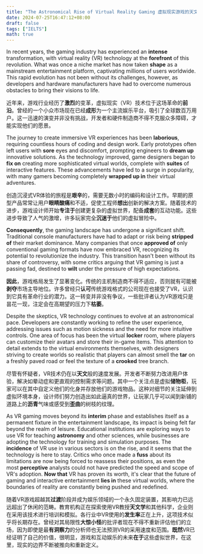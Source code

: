```yaml
---
title: "The Astronomical Rise of Virtual Reality Gaming 虚拟现实游戏的天文崛起"
date: 2024-07-25T16:47:12+08:00
draft: false
tags: ["IELTS"]
math: true
---
```


In recent years, the gaming industry has experienced an **intense** transformation, with virtual reality (VR) technology at the **forefront** of this revolution. What was once a niche market has now taken **shape** as a mainstream entertainment platform, captivating millions of users  worldwide. This rapid evolution has not been without its challenges,  however, as developers and hardware manufacturers have had to overcome  numerous obstacles to bring their visions to life.

近年来，游戏行业经历了**激烈**的变革，虚拟现实（VR）技术位于这场革命的**前沿**。曾经的一个小众市场现在已经**成形**为一个主流娱乐平台，吸引了全球数百万用户。这一迅速的演变并非没有挑战，开发者和硬件制造商不得不克服众多障碍，才能实现他们的愿景。

The journey to create immersive VR experiences has been **laborious**, requiring countless hours of coding and design work. Early prototypes often left users with **sore** eyes and discomfort, prompting engineers to **dream up** innovative solutions. As the technology improved, game designers began to **fix on** creating more sophisticated virtual worlds, complete with **suites** of interactive features. These advancements have led to a surge in popularity, with many gamers becoming completely **wrapped up in** their virtual adventures.

创造沉浸式VR体验的旅程是**艰辛**的，需要无数小时的编码和设计工作。早期的原型产品常常让用户**眼睛酸痛**和不适，促使工程师**想出**创新的解决方案。随着技术的进步，游戏设计师开始**专注于**创建更复杂的虚拟世界，配备**成套**的互动功能。这些进步导致了人气的激增，许多玩家完全**沉迷于**他们的虚拟冒险中。

**Consequently**, the gaming landscape has undergone a significant shift. Traditional console manufacturers have had to adapt or risk being **stripped of** their market dominance. Many companies that once **approved of** only conventional gaming formats have now embraced VR, recognizing its  potential to revolutionize the industry. This transition hasn't been  without its share of controversy, with some critics arguing that VR  gaming is just a passing fad, destined to **wilt** under the pressure of high expectations.

**因此**，游戏格局发生了显著变化。传统的主机制造商不得不适应，否则就有可能被**剥夺**市场主导地位。许多曾经只**认可**传统游戏格式的公司现在也接受了VR，认识到它具有革命行业的潜力。这一转变并非没有争议，一些批评者认为VR游戏只是昙花一现，注定会在高期望的压力下**枯萎**。

Despite the skeptics, VR technology continues to evolve at an  astronomical pace. Developers are constantly working to refine the user  experience, addressing issues such as motion sickness and the need for  more intuitive controls. One area of focus has been the virtual **locker** room, where players can customize their avatars and store their in-game items. This attention to detail extends to the virtual environments  themselves, with designers striving to create worlds so realistic that  players can almost smell the **tar** on a freshly paved road or feel the texture of a **crooked** tree branch.

尽管有怀疑者，VR技术仍在以**天文**般的速度发展。开发者不断努力改进用户体验，解决如晕动症和更直观的控制需求等问题。其中一个关注点是虚拟**储物柜**，玩家可以在其中自定义他们的化身并存放他们的游戏物品。这种对细节的关注延伸到虚拟环境本身，设计师们努力创造出如此逼真的世界，让玩家几乎可以闻到新铺的道路上的**沥青**气味或感受到**歪曲**的树枝的纹理。

As VR gaming moves beyond its **interim** phase and  establishes itself as a permanent fixture in the entertainment  landscape, its impact is being felt far beyond the realm of leisure.  Educational institutions are exploring ways to use VR for teaching **astronomy** and other sciences, while businesses are adopting the technology for training and simulation purposes. The **incidence** of VR use in various sectors is on the rise, and it seems that the technology is here to stay. Critics who once made a **fuss** about its limitations are now being forced to reassess their positions, as even the most **perceptive** analysts could not have predicted the speed and scope of VR's adoption. **Now that** VR has proven its worth, it's clear that the future of gaming and interactive entertainment **lies in** these virtual worlds, where the boundaries of reality are constantly being pushed and redefined.

随着VR游戏超越其**过渡**阶段并成为娱乐领域的一个永久固定装置，其影响力已远远超出了休闲的范畴。教育机构正在探索使用VR教授**天文学**和其他科学，企业则在采用该技术进行培训和模拟。各行业中VR使用的**发生率**正在上升，这项技术似乎将长期存在。曾经对其局限性**大惊小怪**的批评者现在不得不重新评估他们的立场，因为即使是最**有洞察力**的分析师也无法预测VR的采用速度和范围。**既然**VR已经证明了自己的价值，很明显，游戏和互动娱乐的未来**在于**这些虚拟世界，在这里，现实的边界不断被推向和重新定义。
